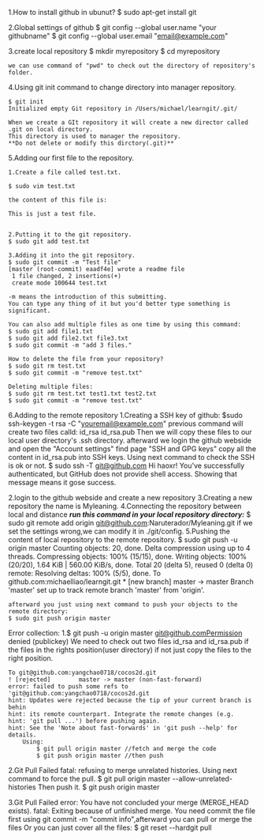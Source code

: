 1.How to install github in ubunut?
	$ sudo apt-get install git

2.Global settings of github
	$ git config --global user.name "your githubname"
	$ git config --global user.email "email@example.com"

3.create local repository
	$ mkdir myrepository
	$ cd myrepository

	we can use command of "pwd" to check out the directory of repository's folder.

4.Using git init command to change directory into manager repository.

	$ git init
	Initialized empty Git repository in /Users/michael/learngit/.git/

	When we create a GIt repository it will create a new director called .git on local directory.
	This directory is used to manager the repository.
	**Do not delete or modify this dirctory(.git)**

5.Adding our first file to the repository.

	1.Create a file called test.txt.

	$ sudo vim test.txt

	the content of this file is:

	This is just a test file.


	2.Putting it to the git repository.
	$ sudo git add test.txt

	3.Adding it into the git repository.
	$ sudo git commit -m "Test file"
	[master (root-commit) eaadf4e] wrote a readme file
	 1 file changed, 2 insertions(+)
	 create mode 100644 test.txt

	-m means the introduction of this submitting.
	You can type any thing of it but you'd better type something is significant.

	You can also add multiple files as one time by using this command:
	$ sudo git add file1.txt
	$ sudo git add file2.txt file3.txt
	$ sudo git commit -m "add 3 files."

	How to delete the file from your repository?
	$ sudo git rm test.txt
	$ sudo git commit -m "remove test.txt"

	Deleting multiple files:
	$ sudo git rm test.txt test1.txt test2.txt
	$ sudo git commit -m "remove test.txt"

6.Adding to the remote repository
1.Creating a SSH key of github:
	$sudo ssh-keygen -t rsa -C "youremail@example.com"
	previous command will create two files calld: id_rsa id_rsa.pub
	Then we will copy these files to our local user directory's .ssh directory.
	afterward we login the github webside and open the "Account settings" find page "SSH and GPG keys"
	copy all the content in id_rsa.pub into SSH keys.
	Using next command to check the SSH is ok or not.
	$ sudo ssh -T git@github.com
	Hi haoxr! You've successfully authenticated, but GitHub does not provide shell access.
	Showing that message means it gose success.

2.login to the github webside and create a new repository
3.Creating a new repository the name is Myleaning.
4.Connecting the repository between local and distance
	***run this command in your local repository directory:***
	$ sudo git remote add origin git@github.com:Naruterador/Myleaning.git
	if we set the settings wrong,we can modify it in ./git/config.
5.Pushing the content of local repository to the remote repository.
	$ sudo git push -u origin master
	Counting objects: 20, done.
	Delta compression using up to 4 threads.
	Compressing objects: 100% (15/15), done.
	Writing objects: 100% (20/20), 1.64 KiB | 560.00 KiB/s, done.
	Total 20 (delta 5), reused 0 (delta 0)
	remote: Resolving deltas: 100% (5/5), done.
	To github.com:michaelliao/learngit.git
	 * [new branch]      master -> master
	Branch 'master' set up to track remote branch 'master' from 'origin'.
	
	afterward you just using next command to push your objects to the remote directory:
	$ sudo git push origin master
	
Error collection:
1.$ git push -u origin master
	git@github.comPermission denied (publickey)
		We need to check out two files id_rsa and id_rsa.pub if the files in the rights position(user directory)
		if not just copy the files to the right position.




	To git@github.com:yangchao0718/cocos2d.git
	! [rejected]        master -> master (non-fast-forward)
	error: failed to push some refs to 'git@github.com:yangchao0718/cocos2d.git
	hint: Updates were rejected because the tip of your current branch is behin
	hint: its remote counterpart. Integrate the remote changes (e.g.
	hint: 'git pull ...') before pushing again.
	hint: See the 'Note about fast-forwards' in 'git push --help' for details.
		Using:
			$ git pull origin master //fetch and merge the code
			$ git push origin master //then push




2.Git Pull Failed
  fatal: refusing to merge unrelated histories.
  Using next command to force the pull.
  $ git pull origin master --allow-unrelated-histories
  Then push it.
  $ git push origin master

3.Git Pull Failed
  error: You have not concluded your merge (MERGE_HEAD exists).
  fatal: Exiting because of unfinished merge.
  You need commit the file first using git commit -m "commit info",afterward you can pull or merge the files
  Or you can just cover all the files:
  $ git reset --hardgit pull


